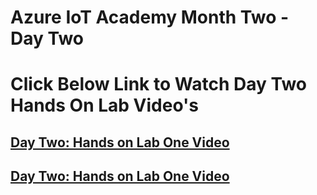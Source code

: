 
# Azure IoT Academy Month Two - Day Two
# Click Below Link to Watch Day Two Hands On Lab Video's
## [Day Two: Hands on Lab One Video](https://youtu.be/I5_daPXxhYs)
## [Day Two: Hands on Lab One Video](placeholder)